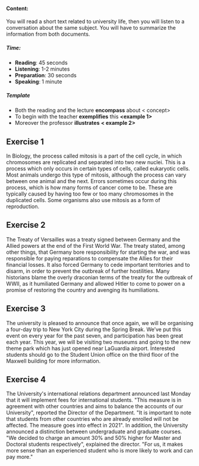 #### Content:  
You will read a short text related to university life, then you will listen to a conversation about the same subject. You will have to summarize the information from both documents.
##### Time: 
- **Reading**: 45 seconds 
- **Listening**: 1-2 minutes
- **Preparation**: 30 seconds
- **Speaking**: 1 minute
##### Template
- Both the reading and the lecture **encompass** about < concept> 
- To begin with the teacher **exemplifies** this  **<example 1>** 
- Moreover the professor **illustrates** **< example 2>** 
## Exercise 1
In Biology, the process called mitosis is a part of the cell cycle, in which chromosomes are replicated and separated into two new nuclei. This is a process which only occurs in certain types of cells, called eukaryotic cells. Most animals undergo this type of mitosis, although the process can vary between one animal and the next. Errors sometimes occur during this process, which is how many forms of cancer come to be. These are typically caused by having too few or too many chromosomes in the duplicated cells. Some organisms also use mitosis as a form of reproduction.
## Exercise 2
The Treaty of Versailles was a treaty signed between Germany and the Allied powers at the end of the First World War. The treaty stated, among other things, that Germany bore responsibility for starting the war, and was responsible for paying reparations to compensate the Allies for their financial losses. It also forced Germany to cede important territories and to disarm, in order to prevent the outbreak of further hostilities. Many historians blame the overly draconian terms of the treaty for the outbreak of WWII, as it humiliated Germany and allowed Hitler to come to power on a promise of restoring the country and avenging its humiliations.
## Exercise 3
The university is pleased to announce that once again, we will be organising a four-day trip to New York City during the Spring Break. We’ve put this event on every year for the past seven, and participation has been great each year. This year, we will be visiting two museums and going to the new theme park which has just opened near LaGuardia airport.
Interested students should go to the Student Union office on the third floor of the Maxwell building for more information.
## Exercise 4
The University's international relations department announced last Monday that it will implement fees for international students. "This measure is in agreement with other countries and aims to balance the accounts of our University", reported the Director of the Department. "It is important to note that students from other countries who are already enrolled will not be affected. The measure goes into effect in 2021". In addition, the University announced a distinction between undergraduate and graduate courses. "We decided to charge an amount 30% and 50% higher for Master and Doctoral students respectively", explained the director. "For us, it makes more sense than an experienced student who is more likely to work and can pay more."

